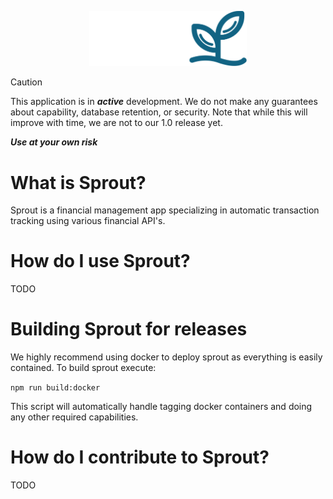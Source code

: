 <p align="center">
  <img width="50%" src="./frontend/src/assets/logo/color-transparent.svg">
</p>

> [!caution]
> This application is in **_active_** development. We do not make any guarantees about capability, database retention, or security. Note that while this will improve with time, we are not to our 1.0 release yet.
>
> **_Use at your own risk_**

# What is Sprout?

Sprout is a financial management app specializing in automatic transaction tracking using various financial API's.

# How do I use Sprout?

TODO

# Building Sprout for releases

We highly recommend using docker to deploy sprout as everything is easily contained. To build sprout execute:

`npm run build:docker`

This script will automatically handle tagging docker containers and doing any other required capabilities.

# How do I contribute to Sprout?

TODO
